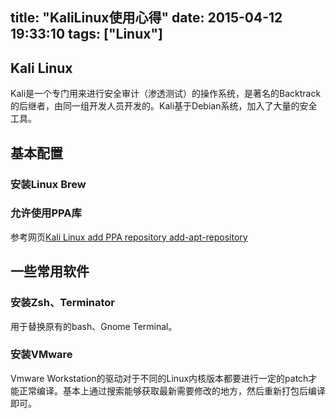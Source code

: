 title: "KaliLinux使用心得"
date: 2015-04-12 19:33:10
tags: ["Linux"]
---

## Kali Linux

Kali是一个专门用来进行安全审计（渗透测试）的操作系统，是著名的Backtrack的后继者，由同一组开发人员开发的。Kali基于Debian系统，加入了大量的安全工具。

## 基本配置

### 安装Linux Brew

### 允许使用PPA库

参考网页[Kali Linux add PPA repository add-apt-repository](http://www.blackmoreops.com/2014/02/21/kali-linux-add-ppa-repository-add-apt-repository/)

## 一些常用软件

### 安装Zsh、Terminator

用于替换原有的bash、Gnome Terminal。

### 安装VMware

Vmware Workstation的驱动对于不同的Linux内核版本都要进行一定的patch才能正常编译。基本上通过搜索能够获取最新需要修改的地方，然后重新打包后编译即可。
